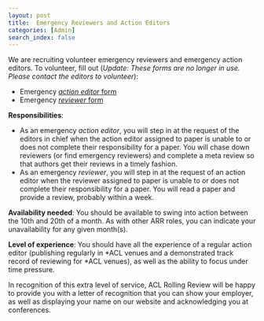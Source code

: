 ```yaml
---
layout: post
title:  Emergency Reviewers and Action Editors
categories: [Admin]
search_index: false
---
```


We are recruiting volunteer emergency reviewers and emergency action editors. To volunteer, fill out (*Update: These forms are no longer in use. Please contact the editors to volunteer*):
* Emergency [*action editor* form]()
* Emergency [*reviewer* form]()

**Responsibilities**: 
* As an emergency *action editor*, you will step in at the request of the editors in chief when the action editor assigned to paper is unable to or does not complete their responsibility for a paper. You will chase down reviewers (or find emergency reviewers) and complete a meta review so that authors get their reviews in a timely fashion.
* As an emergency *reviewer*, you will step in at the request of an action editor when the reviewer assigned to paper is unable to or does not complete their responsibility for a paper. You will read a paper and provide a review, probably within a week.

**Availability needed**: You should be available to swing into action between the 10th and 20th of a month. As with other ARR roles, you can indicate your unavailability for any given month(s).

**Level of experience**: You should have all the experience of a regular action editor (publishing regularly in *ACL venues and a demonstrated track record of reviewing for *ACL venues), as well as the ability to focus under time pressure.

In recognition of this extra level of service, ACL Rolling Review will be happy to provide you with a letter of recognition that you can show your employer, as well as displaying your name on our website and acknowledging you at conferences.
